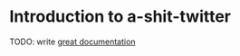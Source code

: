 # Introduction to a-shit-twitter

TODO: write [great documentation](http://jacobian.org/writing/what-to-write/)
